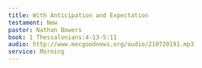 ```yaml
---
title: With Anticipation and Expectation
testament: New
pastor: Nathan Bowers
book: 1 Thessalonians:4-13-5:11
audio: http://www.mecgoodnews.org/audio/210720191.mp3
service: Morning
---
```


